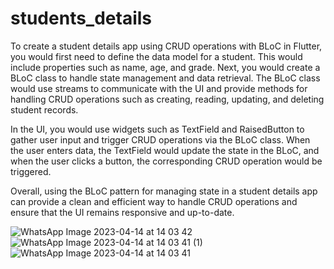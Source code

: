 # students_details

To create a student details app using CRUD operations with BLoC in Flutter, you would first need to define the data model for a student. This would include properties such as name, age, and grade. Next, you would create a BLoC class to handle state management and data retrieval. The BLoC class would use streams to communicate with the UI and provide methods for handling CRUD operations such as creating, reading, updating, and deleting student records.

In the UI, you would use widgets such as TextField and RaisedButton to gather user input and trigger CRUD operations via the BLoC class. When the user enters data, the TextField would update the state in the BLoC, and when the user clicks a button, the corresponding CRUD operation would be triggered.

Overall, using the BLoC pattern for managing state in a student details app can provide a clean and efficient way to handle CRUD operations and ensure that the UI remains responsive and up-to-date.


![WhatsApp Image 2023-04-14 at 14 03 42](https://user-images.githubusercontent.com/103123796/231990504-d88f2797-9c88-4b31-a321-8674112018ac.jpeg)
![WhatsApp Image 2023-04-14 at 14 03 41 (1)](https://user-images.githubusercontent.com/103123796/231990529-8609dab0-a8ea-43e2-961c-705ecbeb43a0.jpeg)
![WhatsApp Image 2023-04-14 at 14 03 41](https://user-images.githubusercontent.com/103123796/231990546-e8cfda78-e2c0-4660-976d-0bd37add156a.jpeg)
